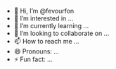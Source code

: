 - 👋 Hi, I’m @fevourfon
- 👀 I’m interested in ...
- 🌱 I’m currently learning ...
- 💞️ I’m looking to collaborate on ...
- 📫 How to reach me ...
- 😄 Pronouns: ...
- ⚡ Fun fact: ...

<!---
fevourfon/fevourfon is a ✨ special ✨ repository because its `README.md` (this file) appears on your GitHub profile.
You can click the Preview link to take a look at your changes.
--->

